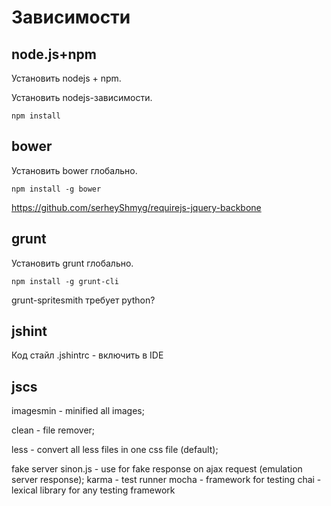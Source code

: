 
Зависимости
===========

node.js+npm
-----------

Установить nodejs + npm.

Установить nodejs-зависимости.

    npm install

bower
-----

Установить bower глобально.

    npm install -g bower


https://github.com/serheyShmyg/requirejs-jquery-backbone

grunt
-----

Установить grunt глобально.

    npm install -g grunt-cli

grunt-spritesmith требует python?

jshint
------

Код стайл .jshintrc - включить в IDE

jscs
----





imagesmin - minified all images;


clean - file remover;

less - convert all less files in one css file (default);

fake server sinon.js - use for fake response on ajax request (emulation server response);
karma - test runner
mocha - framework for testing
chai - lexical library for any testing framework